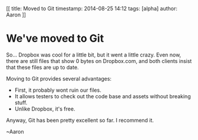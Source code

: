 [[
title: Moved to Git
timestamp: 2014-08-25 14:12
tags: [alpha]
author: Aaron
]]

# We've moved to Git

So... Dropbox was cool for a little bit, but it went a little crazy. 
Even now, there are still files that show 0 bytes on Dropbox.com, 
and both clients insist that these files are up to date. 

Moving to Git provides several advantages:

* First, it probably wont ruin our files.
* It allows testers to check out the code base and assets without breaking stuff.
* Unlike Dropbox, it's free. 

Anyway, Git has been pretty excellent so far. I recommend it.

~Aaron
